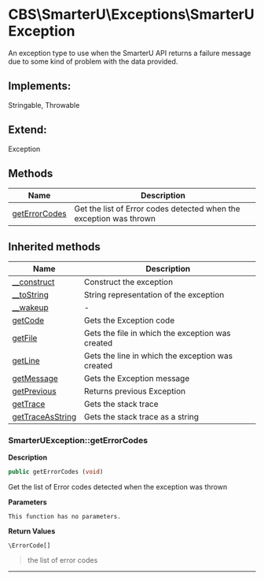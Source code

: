 # CBS\SmarterU\Exceptions\SmarterUException  

An exception type to use when the SmarterU API returns a failure message
due to some kind of problem with the data provided.

## Implements:
Stringable, Throwable

## Extend:

Exception

## Methods

| Name | Description |
|------|-------------|
|[getErrorCodes](#smarteruexceptiongeterrorcodes)|Get the list of Error codes detected when the exception was thrown|

## Inherited methods

| Name | Description |
|------|-------------|
| [__construct](https://secure.php.net/manual/en/exception.__construct.php) | Construct the exception |
| [__toString](https://secure.php.net/manual/en/exception.__tostring.php) | String representation of the exception |
| [__wakeup](https://secure.php.net/manual/en/exception.__wakeup.php) | - |
| [getCode](https://secure.php.net/manual/en/exception.getcode.php) | Gets the Exception code |
| [getFile](https://secure.php.net/manual/en/exception.getfile.php) | Gets the file in which the exception was created |
| [getLine](https://secure.php.net/manual/en/exception.getline.php) | Gets the line in which the exception was created |
| [getMessage](https://secure.php.net/manual/en/exception.getmessage.php) | Gets the Exception message |
| [getPrevious](https://secure.php.net/manual/en/exception.getprevious.php) | Returns previous Exception |
| [getTrace](https://secure.php.net/manual/en/exception.gettrace.php) | Gets the stack trace |
| [getTraceAsString](https://secure.php.net/manual/en/exception.gettraceasstring.php) | Gets the stack trace as a string |



### SmarterUException::getErrorCodes  

**Description**

```php
public getErrorCodes (void)
```

Get the list of Error codes detected when the exception was thrown 

 

**Parameters**

`This function has no parameters.`

**Return Values**

`\ErrorCode[]`

> the list of error codes


<hr />

